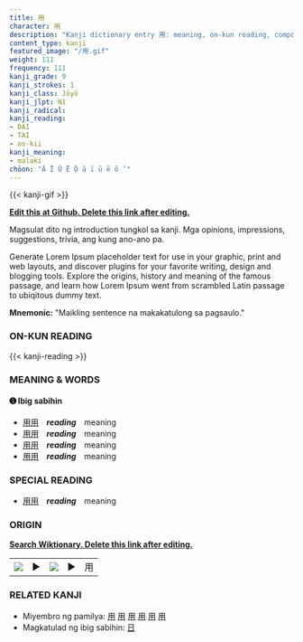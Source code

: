 ```yaml
---
title: 用
character: 用
description: "Kanji dictionary entry 用: meaning, on-kun reading, compounds, origin, related kanji"
content_type: kanji
featured_image: "/用.gif"
weight: 111
frequency: 111
kanji_grade: 9
kanji_strokes: 1
kanji_class: Jōyō
kanji_jlpt: N1
kanji_radical: 
kanji_reading: 
- DAI
- TAI
- oo-kii
kanji_meaning:
- malaki
chōon: "Ā Ī Ū Ē Ō ā ī ū ē ō ’"
---
```

[//]: # (Don't edit the line below. Kanji animated GIF code is automatically generated.)
{{< kanji-gif >}}

[//]: # (Edit below this line.)

**[Edit this at Github. Delete this link after editing.](https://github.com/tim0g/tim/tree/main/content/kanji/用/index.md)**

Magsulat dito ng introduction tungkol sa kanji. Mga opinions, impressions, suggestions, trivia, ang kung ano-ano pa.

Generate Lorem Ipsum placeholder text for use in your graphic, print and web layouts, and discover plugins for your favorite writing, design and blogging tools. Explore the origins, history and meaning of the famous passage, and learn how Lorem Ipsum went from scrambled Latin passage to ubiqitous dummy text.
 
**Mnemonic:** "Maikling sentence na makakatulong sa pagsaulo."

### ON-KUN READING

[//]: # (Don't edit the line below. ON-KUN READING code is automatically generated.)
{{< kanji-reading >}}

### MEANING & WORDS

#### ➊ **Ibig sabihin**
  - [用](../用)[用](../用)　***reading***　meaning
  - [用](../用)[用](../用)　***reading***　meaning
  - [用](../用)[用](../用)　***reading***　meaning
  - [用](../用)[用](../用)　***reading***　meaning

### SPECIAL READING
  - [用](../用)[用](../用)　***reading***　meaning

### ORIGIN

**[Search Wiktionary. Delete this link after editing.](https://wiktionary.org/wiki/用)**
<table class="kanji-table"><tr><td>
<img src="60px-用-bronze.svg.png">
</td><td>▶</td><td>
<img src="60px-用-oracle.svg.png">
</td><td>▶</td>
<td class="kanji-origin">用</td>
</tr></table>

### RELATED KANJI
- Miyembro ng pamilya: [用](../用) [用](../用) [用](../用) [用](../用) [用](../用) [用](../用)
- Magkatulad ng ibig sabihin: [日](../日)
